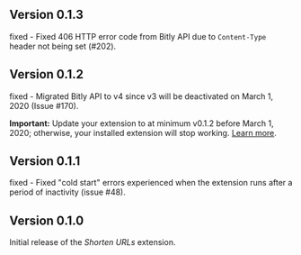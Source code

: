 ## Version 0.1.3

fixed - Fixed 406 HTTP error code from Bitly API due to `Content-Type` header not being set (#202).

## Version 0.1.2

fixed - Migrated Bitly API to v4 since v3 will be deactivated on March 1, 2020 (Issue #170).

**Important:** Update your extension to at minimum v0.1.2 before March 1, 2020; otherwise, your installed extension will stop working. [Learn more](https://dev.bitly.com/deprecated.html).

## Version 0.1.1

fixed - Fixed "cold start" errors experienced when the extension runs after a period of inactivity (issue #48).

## Version 0.1.0

Initial release of the _Shorten URLs_ extension.
